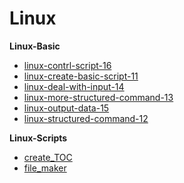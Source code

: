 # Linux


**Linux-Basic**

- [linux-contrl-script-16](#!linux/linux-basic/linux-contrl-script-16.md)
- [linux-create-basic-script-11](#!linux/linux-basic/linux-create-basic-script-11.md)
- [linux-deal-with-input-14](#!linux/linux-basic/linux-deal-with-input-14.md)
- [linux-more-structured-command-13](#!linux/linux-basic/linux-more-structured-command-13.md)
- [linux-output-data-15](#!linux/linux-basic/linux-output-data-15.md)
- [linux-structured-command-12](#!linux/linux-basic/linux-structured-command-12.md)

**Linux-Scripts**

- [create_TOC](#!linux/linux-scripts/create_TOC.sh)
- [file_maker](#!linux/linux-scripts/file_maker.sh)
